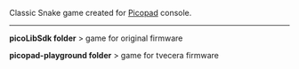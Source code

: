 Classic Snake game created for [Picopad](https://picopad.eu/en/) console.

---

**picoLibSdk folder** > game for original firmware

**picopad-playground folder** > game for tvecera firmware
